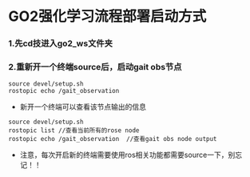 # GO2强化学习流程部署启动方式

### 1.先cd技进入go2_ws文件夹

### 2.重新开一个终端source后，启动gait obs节点
```
source devel/setup.sh
rostopic echo /gait_observation
```
 - 新开一个终端可以查看该节点输出的信息
```
source devel/setup.sh
rostopic list //查看当前所有的rose node
rostopic echo /gait_observation  //查看gait obs node output
```
 - 注意，每次开启新的终端需要使用ros相关功能都需要source一下，别忘记！！
